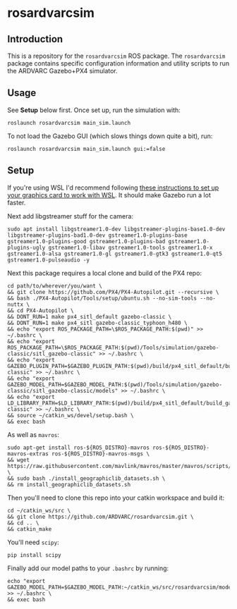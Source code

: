 # rosardvarcsim

## Introduction
This is a repository for the `rosardvarcsim` ROS package. The `rosardvarcsim` package contains specific configuration information and utility scripts to run the
ARDVARC Gazebo+PX4 simulator.

## Usage
See **Setup** below first. Once set up, run the simulation with:
```
roslaunch rosardvarcsim main_sim.launch
```

To not load the Gazebo GUI (which slows things down quite a bit), run:
```
roslaunch rosardvarcsim main_sim.launch gui:=false
```

## Setup

If you're using WSL I'd recommend following [these instructions to set up your graphics card to work with WSL](https://learn.microsoft.com/en-us/windows/wsl/tutorials/gui-apps). It should make Gazebo run a lot faster.

Next add libgstreamer stuff for the camera:
```
sudo apt install libgstreamer1.0-dev libgstreamer-plugins-base1.0-dev libgstreamer-plugins-bad1.0-dev gstreamer1.0-plugins-base gstreamer1.0-plugins-good gstreamer1.0-plugins-bad gstreamer1.0-plugins-ugly gstreamer1.0-libav gstreamer1.0-tools gstreamer1.0-x gstreamer1.0-alsa gstreamer1.0-gl gstreamer1.0-gtk3 gstreamer1.0-qt5 gstreamer1.0-pulseaudio -y
```

Next this package requires a local clone and build of the PX4 repo:
```
cd path/to/wherever/you/want \
&& git clone https://github.com/PX4/PX4-Autopilot.git --recursive \
&& bash ./PX4-Autopilot/Tools/setup/ubuntu.sh --no-sim-tools --no-nuttx \
&& cd PX4-Autopilot \
&& DONT_RUN=1 make px4_sitl_default gazebo-classic \
&& DONT_RUN=1 make px4_sitl gazebo-classic_typhoon_h480 \
&& echo "export ROS_PACKAGE_PATH=\$ROS_PACKAGE_PATH:$(pwd)" >> ~/.bashrc \
&& echo "export ROS_PACKAGE_PATH=\$ROS_PACKAGE_PATH:$(pwd)/Tools/simulation/gazebo-classic/sitl_gazebo-classic" >> ~/.bashrc \
&& echo "export GAZEBO_PLUGIN_PATH=$GAZEBO_PLUGIN_PATH:$(pwd)/build/px4_sitl_default/build_gazebo-classic" >> ~/.bashrc \
&& echo "export GAZEBO_MODEL_PATH=$GAZEBO_MODEL_PATH:$(pwd)/Tools/simulation/gazebo-classic/sitl_gazebo-classic/models" >> ~/.bashrc \
&& echo "export LD_LIBRARY_PATH=$LD_LIBRARY_PATH:$(pwd)/build/px4_sitl_default/build_gazebo-classic" >> ~/.bashrc \
&& source ~/catkin_ws/devel/setup.bash \
&& exec bash
```

As well as `mavros`:
```
sudo apt-get install ros-${ROS_DISTRO}-mavros ros-${ROS_DISTRO}-mavros-extras ros-${ROS_DISTRO}-mavros-msgs \
&& wget https://raw.githubusercontent.com/mavlink/mavros/master/mavros/scripts/install_geographiclib_datasets.sh \
&& sudo bash ./install_geographiclib_datasets.sh \
&& rm install_geographiclib_datasets.sh
```

Then you'll need to clone this repo into your catkin workspace and build it:
```
cd ~/catkin_ws/src \
&& git clone https://github.com/ARDVARC/rosardvarcsim.git \
&& cd .. \
&& catkin_make
```

You'll need `scipy`:
```
pip install scipy
```

Finally add our model paths to your `.bashrc` by running:
```
echo "export GAZEBO_MODEL_PATH=$GAZEBO_MODEL_PATH:~/catkin_ws/src/rosardvarcsim/models" >> ~/.bashrc \
&& exec bash
```
